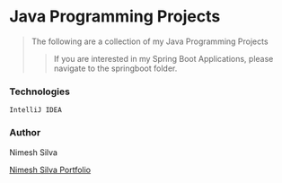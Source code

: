 # Java Programming Projects

> The following are a collection of my Java Programming Projects
>> If you are interested in my Spring Boot Applications, please navigate to the springboot folder.

### Technologies

    IntelliJ IDEA

### Author

Nimesh Silva


[Nimesh Silva Portfolio](https://nimeshsilvaportfolio.netlify.com/)


